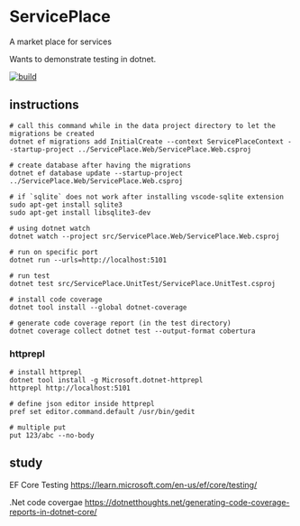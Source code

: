 # ServicePlace
A market place for services

Wants to demonstrate testing in dotnet.

[![build](https://github.com/afsharm/ServicePlace/actions/workflows/build-validation.yml/badge.svg)](https://github.com/afsharm/ServicePlace/actions/workflows/build-validation.yml)

## instructions

```
# call this command while in the data project directory to let the migrations be created
dotnet ef migrations add InitialCreate --context ServicePlaceContext --startup-project ../ServicePlace.Web/ServicePlace.Web.csproj  

# create database after having the migrations
dotnet ef database update --startup-project ../ServicePlace.Web/ServicePlace.Web.csproj 

# if `sqlite` does not work after installing vscode-sqlite extension
sudo apt-get install sqlite3
sudo apt-get install libsqlite3-dev

# using dotnet watch
dotnet watch --project src/ServicePlace.Web/ServicePlace.Web.csproj

# run on specific port
dotnet run --urls=http://localhost:5101

# run test
dotnet test src/ServicePlace.UnitTest/ServicePlace.UnitTest.csproj 

# install code coverage
dotnet tool install --global dotnet-coverage

# generate code coverage report (in the test directory)
dotnet coverage collect dotnet test --output-format cobertura
```

### httprepl
```
# install httprepl
dotnet tool install -g Microsoft.dotnet-httprepl
httprepl http://localhost:5101

# define json editor inside httprepl
pref set editor.command.default /usr/bin/gedit

# multiple put
put 123/abc --no-body
```

## study

EF Core Testing
https://learn.microsoft.com/en-us/ef/core/testing/


.Net code covergae 
https://dotnetthoughts.net/generating-code-coverage-reports-in-dotnet-core/

